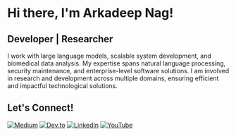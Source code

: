 # Hi there, I'm Arkadeep Nag!

## Developer | Researcher

I work with large language models, scalable system development, and biomedical data analysis. My expertise spans natural language processing, security maintenance, and enterprise-level software solutions. I am involved in research and development across multiple domains, ensuring efficient and impactful technological solutions.

## Let's Connect!
[![Medium](https://img.shields.io/badge/Medium-000000?style=for-the-badge&logo=medium)](https://medium.com/@arkadeepnag)
[![Dev.to](https://img.shields.io/badge/Dev.to-0A0A0A?style=for-the-badge&logo=dev.to)](https://dev.to/arkadeepnag)
[![LinkedIn](https://img.shields.io/badge/LinkedIn-0077B5?style=for-the-badge&logo=linkedin)](https://linkedin.com/in/arkadeepnag)
[![YouTube](https://img.shields.io/badge/YouTube-FF0000?style=for-the-badge&logo=youtube)](https://youtube.com/@arkadeepnag)

